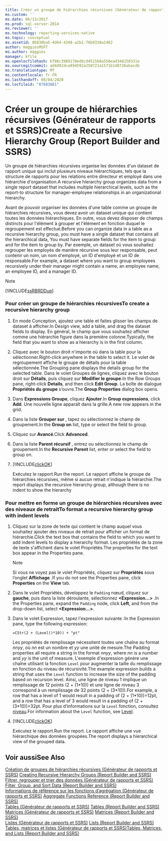 ```yaml
---
title: Créer un groupe de hiérarchies récursives (Générateur de rapports et SSRS) | Microsoft Docs
ms.custom: ''
ms.date: 06/13/2017
ms.prod: sql-server-2014
ms.reviewer: ''
ms.technology: reporting-services-native
ms.topic: conceptual
ms.assetid: 8b830ba5-4d64-4348-a2b1-76b9338a1462
author: maggiesMSFT
ms.author: maggies
manager: kfile
ms.openlocfilehash: bf86c3989170ed8cd452168a558ead348258331e
ms.sourcegitcommit: ad4d92dce894592a259721a1571b1d8736abacdb
ms.translationtype: MT
ms.contentlocale: fr-FR
ms.lasthandoff: 08/04/2020
ms.locfileid: "87603881"
---
```

# <a name="create-a-recursive-hierarchy-group-report-builder-and-ssrs"></a><span data-ttu-id="06a74-102">Créer un groupe de hiérarchies récursives (Générateur de rapports et SSRS)</span><span class="sxs-lookup"><span data-stu-id="06a74-102">Create a Recursive Hierarchy Group (Report Builder and SSRS)</span></span>
  <span data-ttu-id="06a74-103">Un groupe de hiérarchies récursives organise les données d'un dataset de rapport unique qui inclut plusieurs niveaux hiérarchiques, tels que la structure de rapports pour les relations entre directeur et employé dans une hiérarchie d'organisation.</span><span class="sxs-lookup"><span data-stu-id="06a74-103">A recursive hierarchy group organizes data from a single report dataset that includes multiple hierarchical levels, such as the report-to structure for manager-employee relationships in an organizational hierarchy.</span></span>  
  
 <span data-ttu-id="06a74-104">Avant de pouvoir organiser les données d'une table comme un groupe de hiérarchies récursives, vous devez avoir un dataset unique qui contient toutes les données hiérarchiques. En outre, vous devez disposer de champs distincts pour l'élément à grouper et l'élément en fonction duquel le regroupement est effectué.</span><span class="sxs-lookup"><span data-stu-id="06a74-104">Before you can organize data in a table as a recursive hierarchy group, you must have a single dataset that contains all the hierarchical data, You must have separate fields for the item to group and for the item to group by.</span></span> <span data-ttu-id="06a74-105">Par exemple, un dataset où vous souhaitez regrouper les employés de manière récursive sous leur responsable, peut contenir un nom, un nom d'employé, un ID d'employé et un ID de responsable.</span><span class="sxs-lookup"><span data-stu-id="06a74-105">For example, a dataset where you want to group employees recursively under their manager might contain a name, an employee name, an employee ID, and a manager ID.</span></span>  
  
> [!NOTE]  
>  [!INCLUDE[ssRBRDDup](../../includes/ssrbrddup-md.md)]  
  
### <a name="to-create-a-recursive-hierarchy-group"></a><span data-ttu-id="06a74-106">Pour créer un groupe de hiérarchies récursives</span><span class="sxs-lookup"><span data-stu-id="06a74-106">To create a recursive hierarchy group</span></span>  
  
1.  <span data-ttu-id="06a74-107">En mode Conception, ajoutez une table et faites glisser les champs de dataset à afficher.</span><span class="sxs-lookup"><span data-stu-id="06a74-107">In Design view, add a table, and drag the dataset fields to display.</span></span> <span data-ttu-id="06a74-108">En général, le champ que vous souhaitez afficher comme une hiérarchie figure dans la première colonne.</span><span class="sxs-lookup"><span data-stu-id="06a74-108">Typically, the field that you want to show as a hierarchy is in the first column.</span></span>  
  
2.  <span data-ttu-id="06a74-109">Cliquez avec le bouton droit n'importe où dans la table pour la sélectionner.</span><span class="sxs-lookup"><span data-stu-id="06a74-109">Right-click anywhere in the table to select it.</span></span> <span data-ttu-id="06a74-110">Le volet de regroupement affiche le groupe de détails pour la table sélectionnée.</span><span class="sxs-lookup"><span data-stu-id="06a74-110">The Grouping pane displays the details group for the selected table.</span></span> <span data-ttu-id="06a74-111">Dans le volet Groupes de lignes, cliquez avec le bouton droit sur **Détails**, puis cliquez sur **Modifier le groupe**.</span><span class="sxs-lookup"><span data-stu-id="06a74-111">In the Row Groups pane, right-click **Details**, and then click **Edit Group**.</span></span> <span data-ttu-id="06a74-112">La boîte de dialogue **Propriétés du groupe** s’ouvre.</span><span class="sxs-lookup"><span data-stu-id="06a74-112">The **Group Properties** dialog box opens.</span></span>  
  
3.  <span data-ttu-id="06a74-113">Dans **Expressions Groupe**, cliquez **Ajouter**.</span><span class="sxs-lookup"><span data-stu-id="06a74-113">In **Group expressions**, click **Add**.</span></span> <span data-ttu-id="06a74-114">Une nouvelle ligne apparaît dans la grille.</span><span class="sxs-lookup"><span data-stu-id="06a74-114">A new row appears in the grid.</span></span>  
  
4.  <span data-ttu-id="06a74-115">Dans la liste **Grouper sur** , tapez ou sélectionnez le champ de groupement.</span><span class="sxs-lookup"><span data-stu-id="06a74-115">In the **Group on** list, type or select the field to group.</span></span>  
  
5.  <span data-ttu-id="06a74-116">Cliquez sur **Avancé**.</span><span class="sxs-lookup"><span data-stu-id="06a74-116">Click **Advanced**.</span></span>  
  
6.  <span data-ttu-id="06a74-117">Dans la liste **Parent récursif** , entrez ou sélectionnez le champ de groupement.</span><span class="sxs-lookup"><span data-stu-id="06a74-117">In the **Recursive Parent** list, enter or select the field to group on.</span></span>  
  
7.  [!INCLUDE[clickOK](../../includes/clickok-md.md)]  
  
     <span data-ttu-id="06a74-118">Exécutez le rapport.</span><span class="sxs-lookup"><span data-stu-id="06a74-118">Run the report.</span></span> <span data-ttu-id="06a74-119">Le rapport affiche le groupe de hiérarchies récursives, même si aucun retrait n'indique la hiérarchie.</span><span class="sxs-lookup"><span data-stu-id="06a74-119">The report displays the recursive hierarchy group, although there is no indent to show the hierarchy</span></span>  
  
### <a name="to-format-a-recursive-hierarchy-group-with-indent-levels"></a><span data-ttu-id="06a74-120">Pour mettre en forme un groupe de hiérarchies récursives avec des niveaux de retrait</span><span class="sxs-lookup"><span data-stu-id="06a74-120">To format a recursive hierarchy group with indent levels</span></span>  
  
1.  <span data-ttu-id="06a74-121">Cliquez sur la zone de texte qui contient le champ auquel vous souhaitez ajouter des niveaux de retrait pour afficher un format de hiérarchie.</span><span class="sxs-lookup"><span data-stu-id="06a74-121">Click the text box that contains the field to which you want to add indent levels to display a hierarchy format.</span></span> <span data-ttu-id="06a74-122">Les propriétés de la zone de texte s'affichent dans le volet Propriétés.</span><span class="sxs-lookup"><span data-stu-id="06a74-122">The properties for the text box appear in the Properties pane.</span></span>  
  
    > [!NOTE]  
    >  <span data-ttu-id="06a74-123">Si vous ne voyez pas le volet Propriétés, cliquez sur **Propriétés** sous l’onglet **Affichage** .</span><span class="sxs-lookup"><span data-stu-id="06a74-123">If you do not see the Properties pane, click **Properties** on the **View** tab.</span></span>  
  
2.  <span data-ttu-id="06a74-124">Dans le volet Propriétés, développez le `Padding` nœud, cliquez sur **gauche**, puis dans la liste déroulante, sélectionnez **\<Expression...>** .</span><span class="sxs-lookup"><span data-stu-id="06a74-124">In the Properties pane, expand the `Padding` node, click **Left**, and from the drop-down list, select **\<Expression...>**.</span></span>  
  
3.  <span data-ttu-id="06a74-125">Dans le volet Expression, tapez l'expression suivante :</span><span class="sxs-lookup"><span data-stu-id="06a74-125">In the Expression pane, type the following expression:</span></span>  
  
     `=CStr(2 + (Level()*10)) + "pt"`  
  
     <span data-ttu-id="06a74-126">Les propriétés de remplissage nécessitent toutes une chaîne au format *nnyy*, où *nn* est un nombre et *yy* une unité de mesure.</span><span class="sxs-lookup"><span data-stu-id="06a74-126">The Padding properties all require a string in the format *nnyy*, where *nn* is a number and *yy* is the unit of measure.</span></span> <span data-ttu-id="06a74-127">L'exemple d'expression génère une chaîne utilisant la fonction `Level` pour augmenter la taille du remplissage en fonction du niveau de récursivité.</span><span class="sxs-lookup"><span data-stu-id="06a74-127">The example expression builds a string that uses the `Level` function to increase the size of the padding based on recursion level.</span></span> <span data-ttu-id="06a74-128">Ainsi, une ligne de niveau 1 implique un remplissage de 12 points (2 + (1\*10)) et une ligne de niveau 3 correspond à un remplissage de 32 points (2 + (3\*10)).</span><span class="sxs-lookup"><span data-stu-id="06a74-128">For example, a row that has a level of 1 would result in a padding of (2 + (1\*10))=12pt, and a row that has a level of 3 would result in a padding of (2 + (3\*10))=32pt.</span></span> <span data-ttu-id="06a74-129">Pour plus d’informations sur la `Level` fonction, consultez [niveau](report-builder-functions-level-function.md).</span><span class="sxs-lookup"><span data-stu-id="06a74-129">For information about the `Level` function, see [Level](report-builder-functions-level-function.md).</span></span>  
  
4.  [!INCLUDE[clickOK](../../includes/clickok-md.md)]  
  
     <span data-ttu-id="06a74-130">Exécutez le rapport.</span><span class="sxs-lookup"><span data-stu-id="06a74-130">Run the report.</span></span> <span data-ttu-id="06a74-131">Le rapport affiche une vue hiérarchique des données groupées.</span><span class="sxs-lookup"><span data-stu-id="06a74-131">The report displays a hierarchical view of the grouped data.</span></span>  
  
## <a name="see-also"></a><span data-ttu-id="06a74-132">Voir aussi</span><span class="sxs-lookup"><span data-stu-id="06a74-132">See Also</span></span>  
 <span data-ttu-id="06a74-133">[Création de groupes de hiérarchies récursives &#40;Générateur de rapports et SSRS&#41;](creating-recursive-hierarchy-groups-report-builder-and-ssrs.md) </span><span class="sxs-lookup"><span data-stu-id="06a74-133">[Creating Recursive Hierarchy Groups &#40;Report Builder and SSRS&#41;](creating-recursive-hierarchy-groups-report-builder-and-ssrs.md) </span></span>  
 <span data-ttu-id="06a74-134">[Filtrer, regrouper et trier des données &#40;Générateur de rapports et SSRS&#41;](filter-group-and-sort-data-report-builder-and-ssrs.md) </span><span class="sxs-lookup"><span data-stu-id="06a74-134">[Filter, Group, and Sort Data &#40;Report Builder and SSRS&#41;](filter-group-and-sort-data-report-builder-and-ssrs.md) </span></span>  
 <span data-ttu-id="06a74-135">[Informations de référence sur les fonctions d’agrégation &#40;Générateur de rapports et SSRS&#41;](report-builder-functions-aggregate-functions-reference.md) </span><span class="sxs-lookup"><span data-stu-id="06a74-135">[Aggregate Functions Reference &#40;Report Builder and SSRS&#41;](report-builder-functions-aggregate-functions-reference.md) </span></span>  
 <span data-ttu-id="06a74-136">[Tables &#40;Générateur de rapports et SSRS&#41;](tables-report-builder-and-ssrs.md) </span><span class="sxs-lookup"><span data-stu-id="06a74-136">[Tables &#40;Report Builder  and SSRS&#41;](tables-report-builder-and-ssrs.md) </span></span>  
 <span data-ttu-id="06a74-137">[Matrices &#40;Générateur de rapports et SSRS&#41;](create-a-matrix-report-builder-and-ssrs.md) </span><span class="sxs-lookup"><span data-stu-id="06a74-137">[Matrices &#40;Report Builder and SSRS&#41;](create-a-matrix-report-builder-and-ssrs.md) </span></span>  
 <span data-ttu-id="06a74-138">[Listes &#40;Générateur de rapports et SSRS&#41;](create-invoices-and-forms-with-lists-report-builder-and-ssrs.md) </span><span class="sxs-lookup"><span data-stu-id="06a74-138">[Lists &#40;Report Builder and SSRS&#41;](create-invoices-and-forms-with-lists-report-builder-and-ssrs.md) </span></span>  
 [<span data-ttu-id="06a74-139">Tables, matrices et listes &#40;Générateur de rapports et SSRS&#41;</span><span class="sxs-lookup"><span data-stu-id="06a74-139">Tables, Matrices, and Lists &#40;Report Builder and SSRS&#41;</span></span>](tables-matrices-and-lists-report-builder-and-ssrs.md)  
  
  
